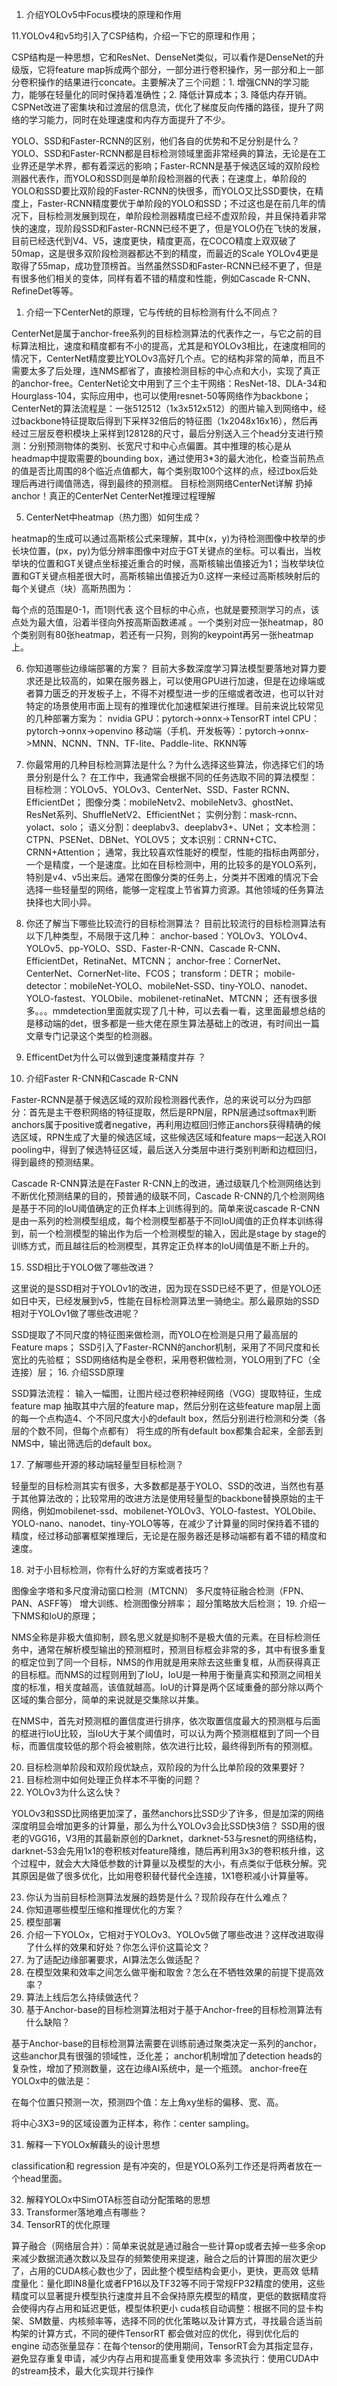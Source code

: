 
1.  介绍YOLOv5中Focus模块的原理和作用
    

11.YOLOv4和v5均引入了CSP结构，介绍一下它的原理和作用；

CSP结构是一种思想，它和ResNet、DenseNet类似，可以看作是DenseNet的升级版，它将feature map拆成两个部分，一部分进行卷积操作，另一部分和上一部分卷积操作的结果进行concate。主要解决了三个问题：1. 增强CNN的学习能力，能够在轻量化的同时保持着准确性；2. 降低计算成本；3. 降低内存开销。CSPNet改进了密集块和过渡层的信息流，优化了梯度反向传播的路径，提升了网络的学习能力，同时在处理速度和内存方面提升了不少。










YOLO、SSD和Faster-RCNN的区别，他们各自的优势和不足分别是什么？
YOLO、SSD和Faster-RCNN都是目标检测领域里面非常经典的算法，无论是在工业界还是学术界，都有着深远的影响；Faster-RCNN是基于候选区域的双阶段检测器代表作，而YOLO和SSD则是单阶段检测器的代表；在速度上，单阶段的YOLO和SSD要比双阶段的Faster-RCNN的快很多，而YOLO又比SSD要快，在精度上，Faster-RCNN精度要优于单阶段的YOLO和SSD；不过这也是在前几年的情况下，目标检测发展到现在，单阶段检测器精度已经不虚双阶段，并且保持着非常快的速度，现阶段SSD和Faster-RCNN已经不更了，但是YOLO仍在飞快的发展，目前已经迭代到V4、V5，速度更快，精度更高，在COCO精度上双双破了50map，这是很多双阶段检测器都达不到的精度，而最近的Scale YOLOv4更是取得了55map，成功登顶榜首。当然虽然SSD和Faster-RCNN已经不更了，但是有很多他们相关的变体，同样有着不错的精度和性能，例如Cascade R-CNN、RefineDet等等。

1. 介绍一下CenterNet的原理，它与传统的目标检测有什么不同点？

CenterNet是属于anchor-free系列的目标检测算法的代表作之一，与它之前的目标算法相比，速度和精度都有不小的提高，尤其是和YOLOv3相比，在速度相同的情况下，CenterNet精度要比YOLOv3高好几个点。它的结构非常的简单，而且不需要太多了后处理，连NMS都省了，直接检测目标的中心点和大小，实现了真正的anchor-free。CenterNet论文中用到了三个主干网络：ResNet-18、DLA-34和Hourglass-104，实际应用中，也可以使用resnet-50等网络作为backbone；CenterNet的算法流程是：一张512512（1x3x512x512）的图片输入到网络中，经过backbone特征提取后得到下采样32倍后的特征图（1x2048x16x16），然后再经过三层反卷积模块上采样到128128的尺寸，最后分别送入三个head分支进行预测：分别预测物体的类别、长宽尺寸和中心点偏置。其中推理的核心是从headmap中提取需要的bounding box，通过使用3*3的最大池化，检查当前热点的值是否比周围的8个临近点值都大，每个类别取100个这样的点，经过box后处理后再进行阈值筛选，得到最终的预测框。
目标检测网络CenterNet详解
扔掉anchor！真正的CenterNet
CenterNet推理过程理解

5. CenterNet中heatmap（热力图）如何生成？

heatmap的生成可以通过高斯核公式来理解，其中(x，y)为待检测图像中枚举的步长块位置，(px，py)为低分辨率图像中对应于GT关键点的坐标。可以看出，当枚举块的位置和GT关键点坐标接近重合的时候，高斯核输出值接近为1；当枚举块位置和GT关键点相差很大时，高斯核输出值接近为0.这样一来经过高斯核映射后的每个关键点（块）高斯热图为：

每个点的范围是0-1，而1则代表 这个目标的中心点，也就是要预测学习的点，该点处为最大值，沿着半径向外按高斯函数递减 。一个类别对应一张heatmap，80个类别则有80张heatmap，若还有一只狗，则狗的keypoint再另一张heatmap上。

6. 你知道哪些边缘端部署的方案？
   目前大多数深度学习算法模型要落地对算力要求还是比较高的，如果在服务器上，可以使用GPU进行加速，但是在边缘端或者算力匮乏的开发板子上，不得不对模型进一步的压缩或者改进，也可以针对特定的场景使用市面上现有的推理优化加速框架进行推理。目前来说比较常见的几种部署方案为：
   nvidia GPU：pytorch->onnx->TensorRT
   intel CPU： pytorch->onnx->openvino
   移动端（手机、开发板等）：pytorch->onnx->MNN、NCNN、TNN、TF-lite、Paddle-lite、RKNN等
7. 你最常用的几种目标检测算法是什么？为什么选择这些算法，你选择它们的场景分别是什么？
   在工作中，我通常会根据不同的任务选取不同的算法模型：
   目标检测：YOLOv5、YOLOv3、CenterNet、SSD、Faster RCNN、EfficientDet；
   图像分类：mobileNetv2、mobileNetv3、ghostNet、ResNet系列、ShuffleNetV2、EfficientNet；
   实例分割：mask-rcnn、yolact、solo；
   语义分割：deeplabv3、deeplabv3+、UNet；
   文本检测：CTPN、PSENet、DBNet、YOLOV5；
   文本识别：CRNN+CTC、CRNN+Attention；
   通常，我比较喜欢性能好的模型，性能的指标由两部分，一个是精度，一个是速度。比如在目标检测中，用的比较多的是YOLO系列，特别是v4、v5出来后。通常在图像分类的任务上，分类并不困难的情况下会选择一些轻量型的网络，能够一定程度上节省算力资源。其他领域的任务算法抉择也大同小异。



12. 你还了解当下哪些比较流行的目标检测算法？
    目前比较流行的目标检测算法有以下几种类型，不局限于这几种：
    anchor-based：YOLOv3、YOLOv4、YOLOv5、pp-YOLO、SSD、Faster-R-CNN、Cascade R-CNN、EfficientDet，RetinaNet、MTCNN；
    anchor-free：CornerNet、CenterNet、CornerNet-lite、FCOS；
    transform：DETR；
    mobile-detector：mobileNet-YOLO、mobileNet-SSD、tiny-YOLO、nanodet、YOLO-fastest、YOLObile、mobilenet-retinaNet、MTCNN；
    还有很多很多。。。mmdetection里面就实现了几十种，可以去看一看，这里面最想总结的是移动端的det，很多都是一些大佬在原生算法基础上的改进，有时间出一篇文章专门记录这个类型的检测器。
13. EfficentDet为什么可以做到速度兼精度并存 ？
14. 介绍Faster R-CNN和Cascade R-CNN

Faster-RCNN是基于候选区域的双阶段检测器代表作，总的来说可以分为四部分：首先是主干卷积网络的特征提取，然后是RPN层，RPN层通过softmax判断anchors属于positive或者negative，再利用边框回归修正anchors获得精确的候选区域，RPN生成了大量的候选区域，这些候选区域和feature maps一起送入ROI pooling中，得到了候选特征区域，最后送入分类层中进行类别判断和边框回归，得到最终的预测结果。

Cascade R-CNN算法是在Faster R-CNN上的改进，通过级联几个检测网络达到不断优化预测结果的目的，预普通的级联不同，Cascade R-CNN的几个检测网络是基于不同的IoU阈值确定的正负样本上训练得到的。简单来说cascade R-CNN是由一系列的检测模型组成，每个检测模型都基于不同IoU阈值的正负样本训练得到，前一个检测模型的输出作为后一个检测模型的输入，因此是stage by stage的训练方式，而且越往后的检测模型，其界定正负样本的IoU阈值是不断上升的。

15. SSD相比于YOLO做了哪些改进？

这里说的是SSD相对于YOLOv1的改进，因为现在SSD已经不更了，但是YOLO还如日中天，已经发展到v5，性能在目标检测算法里一骑绝尘。那么最原始的SSD相对于YOLOv1做了哪些改进呢？

SSD提取了不同尺度的特征图来做检测，而YOLO在检测是只用了最高层的Feature maps；
SSD引入了Faster-RCNN的anchor机制，采用了不同尺度和长宽比的先验框；
SSD网络结构是全卷积，采用卷积做检测，YOLO用到了FC（全连接）层；
16. 介绍SSD原理

SSD算法流程：
输入一幅图，让图片经过卷积神经网络（VGG）提取特征，生成feature map
抽取其中六层的feature map，然后分别在这些feature map层上面的每一个点构造4、个不同尺度大小的default box，然后分别进行检测和分类（各层的个数不同，但每个点都有）
将生成的所有default box都集合起来，全部丢到NMS中，输出筛选后的default box。

17. 了解哪些开源的移动端轻量型目标检测？

轻量型的目标检测其实有很多，大多数都是基于YOLO、SSD的改进，当然也有基于其他算法改的；比较常用的改进方法是使用轻量型的backbone替换原始的主干网络，例如mobilenet-ssd、mobilenet-YOLOv3、YOLO-fastest、YOLObile、YOLO-nano、nanodet、tiny-YOLO等等，在减少了计算量的同时保持着不错的精度，经过移动部署框架推理后，无论是在服务器还是移动端都有着不错的精度和速度。

18. 对于小目标检测，你有什么好的方案或者技巧？

图像金字塔和多尺度滑动窗口检测（MTCNN）
多尺度特征融合检测（FPN、PAN、ASFF等）
增大训练、检测图像分辨率；
超分策略放大后检测；
19. 介绍一下NMS和IoU的原理；

NMS全称是非极大值抑制，顾名思义就是抑制不是极大值的元素。在目标检测任务中，通常在解析模型输出的预测框时，预测目标框会非常的多，其中有很多重复的框定位到了同一个目标，NMS的作用就是用来除去这些重复框，从而获得真正的目标框。而NMS的过程则用到了IoU，IoU是一种用于衡量真实和预测之间相关度的标准，相关度越高，该值就越高。IoU的计算是两个区域重叠的部分除以两个区域的集合部分，简单的来说就是交集除以并集。

在NMS中，首先对预测框的置信度进行排序，依次取置信度最大的预测框与后面的框进行IoU比较，当IoU大于某个阈值时，可以认为两个预测框框到了同一个目标，而置信度较低的那个将会被剔除，依次进行比较，最终得到所有的预测框。

20. 目标检测单阶段和双阶段优缺点，双阶段的为什么比单阶段的效果要好？
21. 目标检测中如何处理正负样本不平衡的问题？
22. YOLOv3为什么这么快？

YOLOv3和SSD比网络更加深了，虽然anchors比SSD少了许多，但是加深的网络深度明显会增加更多的计算量，那么为什么YOLOv3会比SSD快3倍？
SSD用的很老的VGG16，V3用的其最新原创的Darknet，darknet-53与resnet的网络结构，darknet-53会先用1x1的卷积核对feature降维，随后再利用3x3的卷积核升维，这个过程中，就会大大降低参数的计算量以及模型的大小，有点类似于低秩分解。究其原因是做了很多优化，比如用卷积替代替代全连接，1X1卷积减小计算量等。

23. 你认为当前目标检测算法发展的趋势是什么？现阶段存在什么难点？
24. 你知道哪些模型压缩和推理优化的方案？
25. 模型部署
26. 介绍一下YOLOx，它相对于YOLOv3、YOLOv5做了哪些改进？这样改进取得了什么样的效果和好处？你怎么评价这篇论文？
27. 为了适配边缘部署要求，AI算法怎么做适配？
28. 在模型效果和效率之间怎么做平衡和取舍？怎么在不牺牲效果的前提下提高效率？
29. 算法上线后怎么持续做迭代？
30. 基于Anchor-base的目标检测算法相对于基于Anchor-free的目标检测算法有什么缺陷？

基于Anchor-base的目标检测算法需要在训练前通过聚类决定一系列的anchor，这些anchor具有很强的领域性，泛化差；
anchor机制增加了detection heads的复杂性，增加了预测数量，这在边缘AI系统中，是一个瓶颈。
anchor-free在YOLOx中的做法是：

在每个位置只预测一次，预测四个值：左上角xy坐标的偏移、宽、高。

将中心3X3=9的区域设置为正样本，称作：center sampling。

31. 解释一下YOLOx解藕头的设计思想

classification和 regression 是有冲突的，但是YOLO系列工作还是将两者放在一个head里面。

32. 解释YOLOx中SimOTA标签自动分配策略的思想
33. Transformer落地难点有哪些？
34. TensorRT的优化原理

算子融合（网络层合并）：简单来说就是通过融合一些计算op或者去掉一些多余op来减少数据流通次数以及显存的频繁使用来提速，融合之后的计算图的层次更少了，占用的CUDA核心数也少了，因此整个模型结构会更小，更快，更高效
低精度量化：量化即IN8量化或者FP16以及TF32等不同于常规FP32精度的使用，这些精度可以显著提升模型执行速度并且不会保持原先模型的精度，更低的数据精度将会使得内存占用和延迟更低，模型体积更小
cuda核自动调整：根据不同的显卡构架、SM数量、内核频率等，选择不同的优化策略以及计算方式，寻找最合适当前构架的计算方式，不同的硬件TensorRT 都会做对应的优化，得到优化后的engine
动态张量显存：在每个tensor的使用期间，TensorRT会为其指定显存，避免显存重复申请，减少内存占用和提高重复使用效率
多流执行：使用CUDA中的stream技术，最大化实现并行操作

